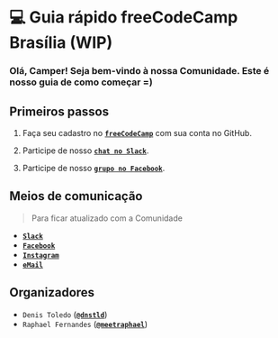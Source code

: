 # :computer: Guia rápido freeCodeCamp Brasília (WIP)

### Olá, Camper! Seja bem-vindo à nossa Comunidade. Este é nosso guia de como começar =)

## Primeiros passos

1. Faça seu cadastro no **[`freeCodeCamp`](https://www.freecodecamp.com/)** com sua conta no GitHub.

2. Participe de nosso **[`chat no Slack`](https://fcc-bsb-invite.herokuapp.com/)**.

3. Participe de nosso **[`grupo no Facebook`](https://www.facebook.com/groups/free.code.camp.brasilia/)**.

## Meios de comunicação

> Para ficar atualizado com a Comunidade

- **[`Slack`](https://fccbrasilia.slack.com/messages)**   
- **[`Facebook`](https://www.facebook.com/groups/free.code.camp.brasilia/)**
- **[`Instagram`](https://www.instagram.com/freecodecampbsb/)**
- **[`eMail`](mailto:freecodecampbsb@gmail.com)** 

## Organizadores

- `Denis Toledo` (**[`@dnstld`](https://twitter.com/dnstld)**)
- `Raphael Fernandes` (**[`@meetraphael`](https://twitter.com/meetraphael)**)
